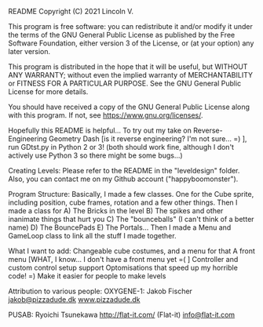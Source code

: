 README
Copyright (C) 2021  Lincoln V.

This program is free software: you can redistribute it and/or modify
it under the terms of the GNU General Public License as published by
the Free Software Foundation, either version 3 of the License, or
(at your option) any later version.

This program is distributed in the hope that it will be useful,
but WITHOUT ANY WARRANTY; without even the implied warranty of
MERCHANTABILITY or FITNESS FOR A PARTICULAR PURPOSE.  See the
GNU General Public License for more details.

You should have received a copy of the GNU General Public License
along with this program.  If not, see <https://www.gnu.org/licenses/>.

Hopefully this README is helpful...
To try out my take on Reverse-Engineering Geometry Dash [is it reverse
engineering?  I'm not sure... =) ], run GDtst.py in Python 2 or 3!
(both should work fine, although I don't actively use Python 3 so there
 might be some bugs...)

Creating Levels:
Please refer to the README in the "leveldesign" folder.  Also, you can
contact me on my Github account ("happyboomonster").

Program Structure:
Basically, I made a few classes.  One for the Cube sprite, including position,
cube frames, rotation and a few other things.  Then I made a class for
A) The Bricks in the level B) The spikes and other inanimate things that
hurt you C) The "bounceballs" (I can't think of a better name) D) The
BouncePads E) The Portals...  Then I made a Menu and GameLoop class to link
all the stuff I made together.

What I want to add:  Changeable cube costumes, and a menu for that
A front menu [WHAT, I know...  I don't have a front menu yet  =(  ]
Controller and custom control setup support
Optomisations that speed up my horrible code!  =)
Make it easier for people to make levels


Attribution to various people:
OXYGENE-1:  Jakob Fischer
            jakob@pizzadude.dk
            www.pizzadude.dk

PUSAB:  Ryoichi Tsunekawa
        http://flat-it.com/ (Flat-it)
        info@flat-it.com
